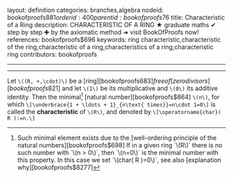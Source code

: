 layout: definition
categories: branches,algebra
nodeid: bookofproofs$881
orderid: 400
parentid: bookofproofs$76
title: Characteristic of a Ring
description: CHARACTERISTIC OF A RING ★ graduate maths ✔ step by step ✚ by the axiomatic method ➜ visit BookOfProofs now!
references: bookofproofs$696
keywords: ring characteristic,characteristic of the ring,characteristic of a ring,characteristics of a ring,characteristic ring
contributors: bookofproofs

---


---

Let `\((R, +,\cdot)\)` be a [ring][bookofproofs$683] free of [zero divisors][bookofproofs$821] and let `\(1\)` be its multiplicative and `\(0\)` its additive identity. Then the minimal[^1] [natural number][bookofproofs$664] `\(n\)`, for which
`\[\underbrace{1 + \ldots + 1}_{n\text{ times}}=n\cdot 1=0\]`
is called the **characteristic** of `\(R\)`, and denoted by `\[\operatorname{char}( R ):=n.\]`

[^1]: Such minimal element exists due to the [well-ordering principle of the natural numbers][bookofproofs$698] If in a given ring `\(R\)` there is no such number with `\(n > 0\)`, then `\(n=0\)` is the minimal number with this property. In this case we set `\(char( R )=0\)`, see also [explanation why][bookofproofs$8277]
